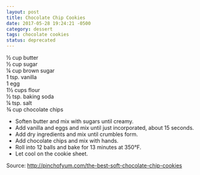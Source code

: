 ```yaml
---
layout: post
title: Chocolate Chip Cookies
date: 2017-05-28 19:24:21 -0500
category: dessert
tags: chocolate cookies
status: deprecated
---
```

½ cup butter  
½ cup sugar  
¼ cup brown sugar  
1 tsp. vanilla  
1 egg  
1½ cups flour  
½ tsp. baking soda  
¼ tsp. salt  
¾ cup chocolate chips  

  * Soften butter and mix with sugars until creamy.
  * Add vanilla and eggs and mix until just incorporated, about 15 seconds.
  * Add dry ingredients and mix until crumbles form.
  * Add chocolate chips and mix with hands.
  * Roll into 12 balls and bake for 13 minutes at 350°F.
  * Let cool on the cookie sheet.

Source: <http://pinchofyum.com/the-best-soft-chocolate-chip-cookies>
